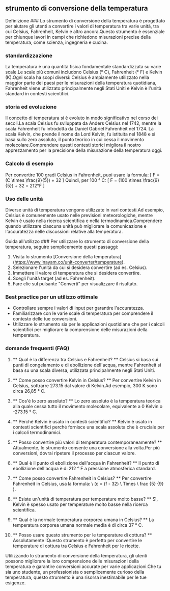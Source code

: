 ## strumento di conversione della temperatura

Definizione ###
Lo strumento di conversione della temperatura è progettato per aiutare gli utenti a convertire i valori di temperatura tra varie unità, tra cui Celsius, Fahrenheit, Kelvin e altro ancora.Questo strumento è essenziale per chiunque lavori in campi che richiedono misurazioni precise della temperatura, come scienza, ingegneria e cucina.

### standardizzazione
La temperatura è una quantità fisica fondamentale standardizzata su varie scale.Le scale più comuni includono Celsius (° C), Fahrenheit (° F) e Kelvin (K).Ogni scala ha scopi diversi: Celsius è ampiamente utilizzato nella maggior parte dei paesi per le misurazioni della temperatura quotidiana, Fahrenheit viene utilizzato principalmente negli Stati Uniti e Kelvin è l'unità standard in contesti scientifici.

### storia ed evoluzione
Il concetto di temperatura si è evoluto in modo significativo nel corso dei secoli.La scala Celsius fu sviluppata da Anders Celsius nel 1742, mentre la scala Fahrenheit fu introdotta da Daniel Gabriel Fahrenheit nel 1724. La scala Kelvin, che prende il nome da Lord Kelvin, fu istituita nel 1848 e si basa sullo zero assoluto, il punto teorico in cui cessa il movimento molecolare.Comprendere questi contesti storici migliora il nostro apprezzamento per la precisione della misurazione della temperatura oggi.

### Calcolo di esempio
Per convertire 100 gradi Celsius in Fahrenheit, puoi usare la formula:
\[ F = (C \times \frac{9}{5}) + 32 \]
Quindi, per 100 ° C:
\[ F = (100 \times \frac{9}{5}) + 32 = 212°F \]

### Uso delle unità
Diverse unità di temperatura vengono utilizzate in vari contesti.Ad esempio, Celsius è comunemente usato nelle previsioni meteorologiche, mentre Kelvin è usato nella ricerca scientifica e nella termodinamica.Comprendere quando utilizzare ciascuna unità può migliorare la comunicazione e l'accuratezza nelle discussioni relative alla temperatura.

Guida all'utilizzo ###
Per utilizzare lo strumento di conversione della temperatura, seguire semplicemente questi passaggi:
1. Visita lo strumento [Conversione della temperatura] (https://www.inayam.co/unit-converter/temperature).
2. Selezionare l'unità da cui si desidera convertire (ad es. Celsius).
3. Immettere il valore di temperatura che si desidera convertire.
4. Scegli l'unità target (ad es. Fahrenheit).
5. Fare clic sul pulsante "Converti" per visualizzare il risultato.

### Best practice per un utilizzo ottimale
- Controllare sempre i valori di input per garantire l'accuratezza.
- Familiarizzare con le varie scale di temperatura per comprendere il contesto delle tue conversioni.
- Utilizzare lo strumento sia per le applicazioni quotidiane che per i calcoli scientifici per migliorare la comprensione delle misurazioni della temperatura.

### domande frequenti (FAQ)

1. ** Qual è la differenza tra Celsius e Fahrenheit? **
Celsius si basa sui punti di congelamento e di ebollizione dell'acqua, mentre Fahrenheit si basa su una scala diversa, utilizzata principalmente negli Stati Uniti.

2. ** Come posso convertire Kelvin in Celsius? **
Per convertire Kelvin in Celsius, sottrarre 273.15 dal valore di Kelvin.Ad esempio, 300 K sono circa 26,85 ° C.

3. ** Cos'è lo zero assoluto? **
Lo zero assoluto è la temperatura teorica alla quale cessa tutto il movimento molecolare, equivalente a 0 Kelvin o -273.15 ° C.

4. ** Perché Kelvin è usato in contesti scientifici? **
Kelvin è usato in contesti scientifici perché fornisce una scala assoluta che è cruciale per i calcoli termodinamici.

5. ** Posso convertire più valori di temperatura contemporaneamente? **
Attualmente, lo strumento consente una conversione alla volta.Per più conversioni, dovrai ripetere il processo per ciascun valore.

6. ** Qual è il punto di ebollizione dell'acqua in Fahrenheit? **
Il punto di ebollizione dell'acqua è di 212 ° F a pressione atmosferica standard.

7. ** Come posso convertire Fahrenheit in Celsius? **
Per convertire Fahrenheit in Celsius, usa la formula: \ (c = (f - 32) \ Times \ frac {5} {9} \).

8. ** Esiste un'unità di temperatura per temperature molto basse? **
Sì, Kelvin è spesso usato per temperature molto basse nella ricerca scientifica.

9. ** Qual è la normale temperatura corporea umana in Celsius? **
La temperatura corporea umana normale media è di circa 37 ° C.

10. ** Posso usare questo strumento per le temperature di cottura? **
Assolutamente !Questo strumento è perfetto per convertire le temperature di cottura tra Celsius e Fahrenheit per le ricette.

Utilizzando lo strumento di conversione della temperatura, gli utenti possono migliorare la loro comprensione delle misurazioni della temperatura e garantire conversioni accurate per varie applicazioni.Che tu sia uno studente, un professionista o semplicemente curioso della temperatura, questo strumento è una risorsa inestimabile per le tue esigenze.